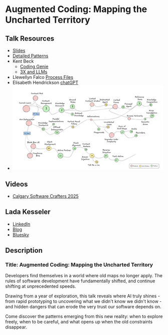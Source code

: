 # Augmented Coding: Mapping the Uncharted Territory

## Talk Resources
* [Slides](https://github.com/lexler/augmented-coding-patterns/raw/refs/heads/main/slides/Augmented%20Coding%20Patterns.pptx)
* [Detailed Patterns](https://github.com/lexler/augmented-coding-patterns)
* Kent Beck 
  * [Coding Genie](https://youtu.be/aSXaxOdVtAQ?t=362) 
  * [3X and LLMs](https://www.youtube.com/watch?v=wh-kwZ6Kvdo)
* Llewellyn Falco [Process Files](https://youtu.be/MMqahx1PRQo?list=PLcTa2e7_ENN8cryNl4LZtszr_gyoqbAVm)
* Elisabeth Hendrickson [chatGPT](https://www.youtube.com/watch?v=ky37oCoyUdI) 
* ![Map](https://github.com/lexler/augmented-coding-patterns/blob/main/slides/map.png?raw=true)

## Videos
* [Calgary Software Crafters 2025]([https://www.youtube.com/watch?v=TTDT2arrvpY](https://www.youtube.com/watch?v=_LSK2bVf0Lc&t=5341s))

## Lada Kesseler<!-- include: lada.md -->

* [LinkedIn](https://www.linkedin.com/in/lada-kesseler/)
* [Blog](https://lexler.substack.com/)
* [Bluesky](https://bsky.app/profile/lexler.bsky.social)<!-- endInclude -->

## Description
### Title: Augmented Coding: Mapping the Uncharted Territory

Developers find themselves in a world where old maps no longer apply. The rules of software development have fundamentally shifted, and continue shifting at unprecedented speeds.

Drawing from a year of exploration, this talk reveals where AI truly shines - from rapid prototyping to uncovering what we didn't know we didn't know - and hidden dangers that can erode the very trust our software depends on.

Come discover the patterns emerging from this new reality: when to explore freely, when to be careful, and what opens up when the old constraints disappear.
